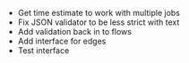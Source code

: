 + Get time estimate to work with multiple jobs
+ Fix JSON validator to be less strict with text
+ Add validation back in to flows
+ Add interface for edges
+ Test interface